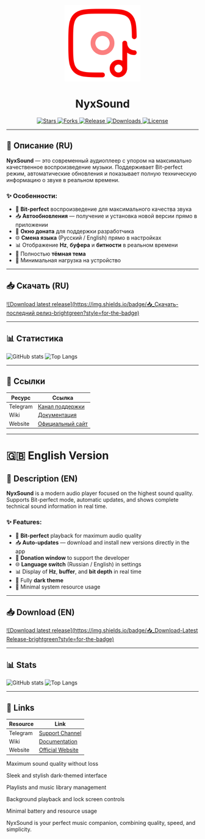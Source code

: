 <!-- ЛОГО -->
<p align="center">
  <img src="https://raw.githubusercontent.com/SYNORIX-Studios/NyxSound/main/logo.png" alt="NyxSound Logo" width="200"/>
</p>

<h1 align="center">NyxSound</h1>

<p align="center">
  <a href="https://github.com/SYNORIX-Studios/NyxSound/stargazers">
    <img src="https://img.shields.io/github/stars/SYNORIX-Studios/NyxSound?style=for-the-badge" alt="Stars"/>
  </a>
  <a href="https://github.com/SYNORIX-Studios/NyxSound/network/members">
    <img src="https://img.shields.io/github/forks/SYNORIX-Studios/NyxSound?style=for-the-badge" alt="Forks"/>
  </a>
  <a href="https://github.com/SYNORIX-Studios/NyxSound/releases/latest">
    <img src="https://img.shields.io/github/v/release/SYNORIX-Studios/NyxSound?style=for-the-badge" alt="Release"/>
  </a>
  <a href="https://github.com/SYNORIX-Studios/NyxSound/releases">
    <img src="https://img.shields.io/github/downloads/SYNORIX-Studios/NyxSound/total?style=for-the-badge" alt="Downloads"/>
  </a>
  <a href="https://github.com/SYNORIX-Studios/NyxSound/blob/main/LICENSE">
    <img src="https://img.shields.io/github/license/SYNORIX-Studios/NyxSound?style=for-the-badge" alt="License"/>
  </a>
</p>

---

## 📜 Описание (RU)
**NyxSound** — это современный аудиоплеер с упором на максимально качественное воспроизведение музыки. Поддерживает Bit-perfect режим, автоматические обновления и показывает полную техническую информацию о звуке в реальном времени.

### ✨ Особенности:
- 🎵 **Bit-perfect** воспроизведение для максимального качества звука
- 📥 **Автообновления** — получение и установка новой версии прямо в приложении
- 💖 **Окно доната** для поддержки разработчика
- 🌐 **Смена языка** (Русский / English) прямо в настройках
- 📊 Отображение **Hz**, **буфера** и **битности** в реальном времени
- 🌙 Полностью **тёмная тема**
- 📱 Минимальная нагрузка на устройство

---

## 📥 Скачать (RU)
[![Download latest release](https://img.shields.io/badge/📥_Скачать-последний релиз-brightgreen?style=for-the-badge)](https://github.com/SYNORIX-Studios/NyxSound/releases/latest)

---

## 📊 Статистика
![GitHub stats](https://github-readme-stats.vercel.app/api?username=SYNORIX-Studios&repo=NyxSound&show_icons=true&theme=dark)
![Top Langs](https://github-readme-stats.vercel.app/api/top-langs/?username=SYNORIX-Studios&layout=compact&theme=dark)

---

## 🔗 Ссылки
| Ресурс     | Ссылка |
|------------|--------|
| Telegram   | [Канал поддержки](https://t.me/SYNORIX_STUDIOS) |
| Wiki       | [Документация](https://github.com/SYNORIX-Studios/NyxSound/wiki) |
| Website    | [Официальный сайт](https://synorix.wuaze.com/) |

---

# 🇬🇧 English Version

## 📜 Description (EN)
**NyxSound** is a modern audio player focused on the highest sound quality. Supports Bit-perfect mode, automatic updates, and shows complete technical sound information in real time.

### ✨ Features:
- 🎵 **Bit-perfect** playback for maximum audio quality
- 📥 **Auto-updates** — download and install new versions directly in the app
- 💖 **Donation window** to support the developer
- 🌐 **Language switch** (Russian / English) in settings
- 📊 Display of **Hz**, **buffer**, and **bit depth** in real time
- 🌙 Fully **dark theme**
- 📱 Minimal system resource usage

---

## 📥 Download (EN)
[![Download latest release](https://img.shields.io/badge/📥_Download-Latest Release-brightgreen?style=for-the-badge)](https://github.com/SYNORIX-Studios/NyxSound/releases/latest)

---

## 📊 Stats
![GitHub stats](https://github-readme-stats.vercel.app/api?username=SYNORIX-Studios&repo=NyxSound&show_icons=true&theme=dark)
![Top Langs](https://github-readme-stats.vercel.app/api/top-langs/?username=SYNORIX-Studios&layout=compact&theme=dark)

---

## 🔗 Links
| Resource   | Link |
|------------|------|
| Telegram   | [Support Channel](https://t.me/SYNORIX_STUDIOS) |
| Wiki       | [Documentation](https://github.com/SYNORIX-Studios/NyxSound/wiki) |
| Website    | [Official Website](https://synorix.wuaze.com/) |
Maximum sound quality without loss

Sleek and stylish dark-themed interface

Playlists and music library management

Background playback and lock screen controls

Minimal battery and resource usage


NyxSound is your perfect music companion, combining quality, speed, and simplicity.
